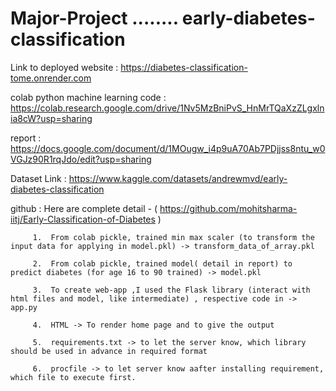 # Major-Project    ........   early-diabetes-classification

Link to deployed website : https://diabetes-classification-tome.onrender.com

colab python machine learning code : https://colab.research.google.com/drive/1Nv5MzBniPvS_HnMrTQaXzZLgxlnia8cW?usp=sharing

report : https://docs.google.com/document/d/1MOugw_i4p9uA70Ab7PDjjss8ntu_w0VGJz90R1rqJdo/edit?usp=sharing

Dataset Link  :   https://www.kaggle.com/datasets/andrewmvd/early-diabetes-classification

github : Here are complete detail - ( https://github.com/mohitsharma-iitj/Early-Classification-of-Diabetes )

         1.  From colab pickle, trained min max scaler (to transform the input data for applying in model.pkl) -> transform_data_of_array.pkl
         
         2.  From colab pickle, trained model( detail in report) to predict diabetes (for age 16 to 90 trained) -> model.pkl
          
         3.  To create web-app ,I used the Flask library (interact with html files and model, like intermediate) , respective code in -> app.py 
          
         4.  HTML -> To render home page and to give the output
          
         5.  requirements.txt -> to let the server know, which library should be used in advance in required format
          
         6.  procfile -> to let server know aafter installing requirement, which file to execute first.   
